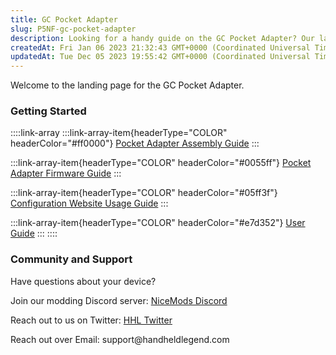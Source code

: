 ```yaml
---
title: GC Pocket Adapter
slug: P5NF-gc-pocket-adapter
description: Looking for a handy guide on the GC Pocket Adapter? Our landing page has you covered! Find links to assembly, firmware updates, website configuration, and a user guide. Need support or have modding queries? Join our Discord server, follow us on Twitter, o
createdAt: Fri Jan 06 2023 21:32:43 GMT+0000 (Coordinated Universal Time)
updatedAt: Tue Dec 05 2023 19:55:42 GMT+0000 (Coordinated Universal Time)
---
```


Welcome to the landing page for the GC Pocket Adapter.

### Getting Started

::::link-array
:::link-array-item{headerType="COLOR" headerColor="#ff0000"}
[Pocket Adapter Assembly Guide](https://wiki.handheldlegend.com/build-guide-gc-pocket-adapter)
:::

:::link-array-item{headerType="COLOR" headerColor="#0055ff"}
[Pocket Adapter Firmware Guide](https://wiki.handheldlegend.com/firmware-update-guide-gc-pocket-adapter)
:::

:::link-array-item{headerType="COLOR" headerColor="#05ff3f"}
[Configuration Website Usage Guide](https://wiki.handheldlegend.com/configurator-guide-gc-pocket-adapter)
:::

:::link-array-item{headerType="COLOR" headerColor="#e7d352"}
[User Guide](https://wiki.handheldlegend.com/user-guide-gc-pocket-adapter)
:::
::::

### Community and Support

Have questions about your device?&#x20;

Join our modding Discord server: [NiceMods Discord](https://discord.gg/jFxtr9mzCB)

Reach out to us on Twitter: [HHL Twitter](https://twitter.com/handheldlegend)

Reach out over Email: support\@handheldlegend.com
